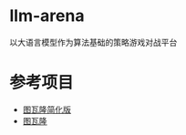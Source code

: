 # llm-arena
以大语言模型作为算法基础的策略游戏对战平台

# 参考项目
- [图瓦隆简化版](https://github.com/pkulab409/python.avalon)
- [图瓦隆](https://github.com/pkulab409/pkudsa.avalon)
